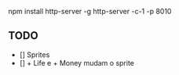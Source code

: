 npm install http-server -g
http-server -c-1 -p 8010


## TODO
- [] Sprites
- [] + Life e + Money mudam o sprite